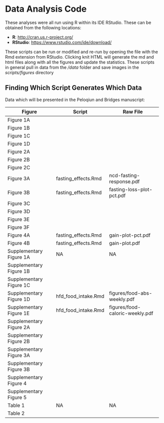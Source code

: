 Data Analysis Code
===================

These analyses were all run using R within its IDE RStudio.  These can be obtained from the following locations:

* **R**: http://cran.us.r-project.org/
* **RStudio**: https://www.rstudio.com/ide/download/

These scripts can be run or modified and re-run by opening the file with the Rmd extension from RStudio.  Clicking knit HTML will generate the md and html files along with all the figures and update the statistics.  These scripts in general pull in data from the */data* folder and save images in the *scripts/figures* directory

Finding Which Script Generates Which Data
------------------------------------------

Data which will be presented in the Peloqiun and Bridges manuscript:

Figure | Script | Raw File
--- | --- | --- 
Figure 1A | | 
Figure 1B | |
Figure 1C | | 
Figure 1D | |
Figure 2A | |
Figure 2B | |
Figure 2C | |
Figure 3A | fasting_effects.Rmd | ncd-fasting-response.pdf
Figure 3B | fasting_effects.Rmd | fasting-loss-plot-pct.pdf
Figure 3C | |
Figure 3D | | 
Figure 3E | |
Figure 3F | |
Figure 4A | fasting_effects.Rmd | gain-plot-pct.pdf
Figure 4B | fasting_effects.Rmd | gain-plot.pdf
Supplementary Figure 1A | NA | NA
Supplementary Figure 1B | |
Supplementary Figure 1C | |
Supplementary Figure 1D | hfd_food_intake.Rmd | figures/food-abs-weekly.pdf
Supplementary Figure 1E | hfd_food_intake.Rmd | figures/food-caloric-weekly.pdf
Supplementary Figure 2A | |
Supplementary Figure 2B | |
Supplementary Figure 3A | |
Supplementary Figure 3B | |
Supplementary Figure 4 | |
Supplementary Figure 5 | |
Table 1 | NA | NA
Table 2 | |